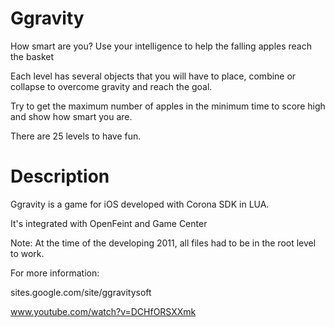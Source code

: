 Ggravity
========

How smart are you? Use your intelligence to help the falling apples reach the basket

Each level has several objects that you will have to place, combine or collapse to overcome gravity and reach the goal. 

Try to get the maximum number of apples in the minimum time to score high and show how smart you are. 

There are 25 levels to have fun. 

Description
===========

Ggravity is a game for iOS developed with Corona SDK in LUA.

It's integrated with OpenFeint and Game Center

Note: At the time of the developing 2011, all files had to be in the root level to work.

For more information: 

  sites.google.com/site/ggravitysoft
  
  www.youtube.com/watch?v=DCHfORSXXmk
  

